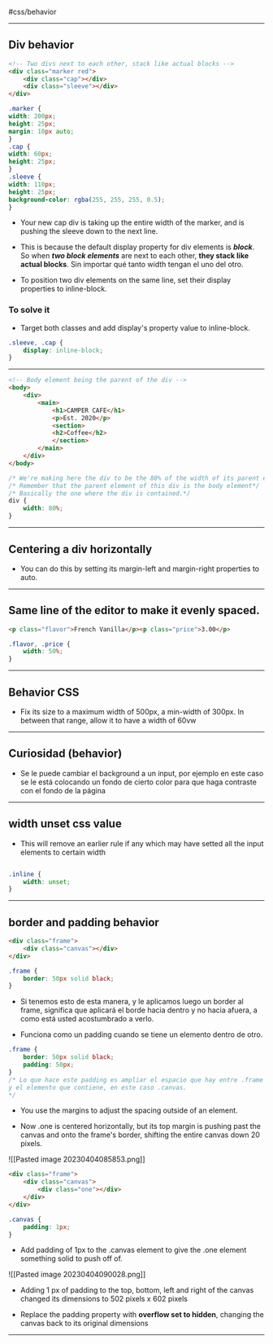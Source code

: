 #css/behavior

<hr>

## Div behavior

```html
<!-- Two divs next to each other, stack like actual blocks -->
<div class="marker red">
	<div class="cap"></div>
	<div class="sleeve"></div>
</div>
```

```css
.marker {
width: 200px;
height: 25px;
margin: 10px auto;
}
.cap {
width: 60px;
height: 25px;
}
.sleeve {
width: 110px;
height: 25px;
background-color: rgba(255, 255, 255, 0.5);
}
```

- Your new cap div is taking up the entire width of the marker, and is pushing the sleeve down to the next line.

- This is because the default display property for div elements is ***block***. So when ***two block elements*** are next to each other, **they stack like actual blocks**. Sin importar qué tanto width tengan el uno del otro.

- To position two div elements on the same line, set their display properties to inline-block.

### To solve it

- Target both classes and add display's property value to inline-block.

```css
.sleeve, .cap {
	display: inline-block;
}
```


<hr>

```html
<!-- Body element being the parent of the div -->
<body>
	<div>
		<main>
			<h1>CAMPER CAFE</h1>
			<p>Est. 2020</p>
			<section>
			<h2>Coffee</h2>
			</section>
		</main>
	</div>
</body>
```

```css
/* We're making here the div to be the 80% of the width of its parent element*/
/* Remember that the parent element of this div is the body element*/
/* Basically the one where the div is contained.*/
div {
	width: 80%;
}
```

<hr>

## Centering a div horizontally

- You can do this by setting its margin-left and margin-right properties to auto.

<hr>

## Same line of the editor to make it evenly spaced.

```html
<p class="flavor">French Vanilla</p><p class="price">3.00</p>
```

```css
.flavor, .price {
	width: 50%;
}
```

<hr>

## Behavior CSS

- Fix its size to a maximum width of 500px, a min-width of 300px. In between that range, allow it to have a width of 60vw

<hr>

## Curiosidad (behavior)

- Se le puede cambiar el background a un input, por ejemplo en este caso se le está colocando un fondo de cierto color para que haga contraste con el fondo de la página

<hr>

## width unset css value

- This will remove an earlier rule if any which may have setted all the input elements to certain width

```css

.inline {
	width: unset;
}

```

<hr>

## border and padding behavior

```html
<div class="frame">
	<div class="canvas"></div>
</div>
```

```css
.frame {
	border: 50px solid black;
}
```

- Si tenemos esto de esta manera, y le aplicamos luego un border al frame, significa que aplicará el borde hacia dentro y no hacia afuera, a como está usted acostumbrado a verlo.

- Funciona como un padding cuando se tiene un elemento dentro de otro.

```css
.frame {
	border: 50px solid black;
	padding: 50px;
}
/* Lo que hace este padding es ampliar el espacio que hay entre .frame
y el elemento que contiene, en este caso .canvas.
*/
```

- You use the margins to adjust the spacing outside of an element.

- Now .one is centered horizontally, but its top margin is pushing past the canvas and onto the frame's border, shifting the entire canvas down 20 pixels.

![[Pasted image 20230404085853.png]]

```html
<div class="frame">
	<div class="canvas">
		<div class="one"></div>
	</div>
</div>
```

```css
.canvas {
	padding: 1px;
}
```


- Add padding of 1px to the .canvas element to give the .one element something solid to push off of.

![[Pasted image 20230404090028.png]]

- Adding 1 px of padding to the top, bottom, left and right of the canvas changed its dimensions to  502 pixels x 602 pixels

- Replace the padding property with **overflow set to hidden**, changing the canvas back to its original dimensions

<hr>
